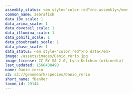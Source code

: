 ```yaml
---
assembly_status: <em style="color:red">no assembly</em>
common_name: zebrafish
data_10x_scale: 1
data_arima_scale: 1
data_dovetail_scale: 1
data_illumina_scale: 1
data_pbhifi_scale: 1
data_pbsubreads_scale: 1
data_phase_scale: 1
data_status: <em style="color:red">no data</em>
image: /assets/images/Danio_rerio.jpg
image_license: CC BY-SA 2.0, Lynn Ketchum (wikimedia)
last_updated: 1566408490
name: Danio rerio
s3: s3://genomeark/species/Danio_rerio
short_name: fDanRer
taxon_id: 29144
---
```

